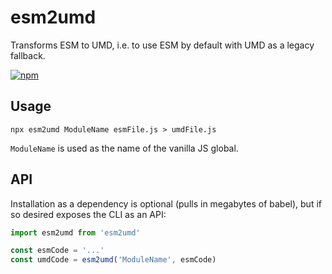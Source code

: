 esm2umd
=======

Transforms ESM to UMD, i.e. to use ESM by default with UMD as a legacy fallback.

[![npm](https://img.shields.io/npm/v/esm2umd.svg)](https://www.npmjs.com/package/esm2umd)

Usage
-----

```
npx esm2umd ModuleName esmFile.js > umdFile.js
```

`ModuleName` is used as the name of the vanilla JS global.

API
---

Installation as a dependency is optional (pulls in megabytes of babel), but if so desired exposes the CLI as an API:

```js
import esm2umd from 'esm2umd'

const esmCode = '...'
const umdCode = esm2umd('ModuleName', esmCode)
```
